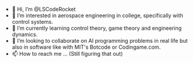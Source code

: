 - 👋 Hi, I’m @LSCodeRocket
- 👀 I’m interested in aerospace engineering in college, specifically with control systems.
- 🌱 I’m currently learning control theory, game theory and engineering dynamics.
- 💞️ I’m looking to collaborate on AI programming problems in real life but also in software like with MIT's Botcode or Codingame.com.
- 📫 How to reach me ... (Still figuring that out)

